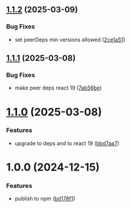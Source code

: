 ## [1.1.2](https://github.com/Igor-J86/snowflakes/compare/v1.1.1...v1.1.2) (2025-03-09)


### Bug Fixes

* set peerDeps min versions allowed ([2ce1a51](https://github.com/Igor-J86/snowflakes/commit/2ce1a51494313e7101f7b94cfbaf356f392f54a3))

## [1.1.1](https://github.com/Igor-J86/snowflakes/compare/v1.1.0...v1.1.1) (2025-03-08)


### Bug Fixes

* make peer deps react 19 ([7ab56be](https://github.com/Igor-J86/snowflakes/commit/7ab56be37433278fb6f4d759acf2003d42bb1d6e))

# [1.1.0](https://github.com/Igor-J86/snowflakes/compare/v1.0.0...v1.1.0) (2025-03-08)


### Features

* upgrade to deps and to react 19 ([bbd7aa7](https://github.com/Igor-J86/snowflakes/commit/bbd7aa7f3820bf1fe06f0c917980f9ce052470ab))

# 1.0.0 (2024-12-15)


### Features

* publish to npm ([bd178f1](https://github.com/Igor-J86/snowflakes/commit/bd178f1fbf4b16ced38e727acef2fc6201fd6a1f))
